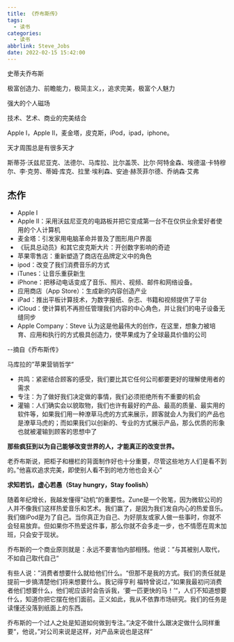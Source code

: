 ```yaml
---
title: 《乔布斯传》
tags:
  - 读书
categories:
  - 读书
abbrlink: Steve_Jobs
date: 2022-02-15 15:42:00
---
```


史蒂夫乔布斯

极富创造力、前瞻能力，极简主义，，追求完美，极富个人魅力

强大的个人磁场

技术、艺术、商业的完美结合

Apple I，Apple II，麦金塔，皮克斯，iPod，ipad，iphone。


天才周围总是有很多天才

斯蒂芬·沃兹尼亚克、法德尔、马库拉、比尔盖茨、比尔·阿特金森、埃德温·卡特穆尔、李·克劳、蒂姆·库克、拉里·埃利森、安迪·赫茨菲尔德、乔纳森·艾弗



## 杰作

* Apple I
* Apple II：采用沃兹尼亚克的电路板并把它变成第一台不在仅供业余爱好者使用的个人计算机
* 麦金塔：引发家用电脑革命并普及了图形用户界面
* 《玩具总动员》和其它皮克斯大片：开创数字影响的奇迹
* 苹果零售店：重新塑造了商店在品牌定义中的角色
* ipod：改变了我们消费音乐的方式
* iTunes：让音乐重获新生
* iPhone：把移动电话变成了音乐、照片、视频、邮件和网络设备。
* 应用商店（App Store）：生成新的内容创造产业
* iPad：推出平板计算技术，为数字报纸、杂志、书籍和视频提供了平台
* iCloud：使计算机不再担任管理我们内容的中心角色，并让我们的电子设备无缝同步
* Apple Company：Steve 认为这是他最伟大的创作，在这里，想象力被培育、应用和执行的方式极具创造力，使苹果成为了全球最具价值的公司



--摘自《乔布斯传》



马库拉的”苹果营销哲学“

* 共鸣：紧密结合顾客的感受，我们要比其它任何公司都要更好的理解使用者的需求
* 专注：为了做好我们决定做的事情，我们必须拒绝所有不重要的机会
* 灌输：人们确实会以貌取物，我们也许有最好的产品、最高的质量、最实用的软件等，如果我们用一种潦草马虎的方式来展示，顾客就会人为我们的产品也是潦草马虎的；而如果我们以创新的、专业的方式展示产品，那么优质的形象也就被灌输到顾客的思想中了



**那些疯狂到以为自己能够改变世界的人，才能真正的改变世界。**



老乔布斯说，把柜子和栅栏的背面制作好也十分重要，尽管这些地方人们是看不到的。”他喜欢追求完美，即使别人看不到的地方他也会关心“



 **求知若饥，虚心若愚（Stay hungry，Stay foolish）**



随着年纪增长，我越发懂得”动机“的重要性。Zune是一个败笔，因为微软公司的人并不像我们这样热爱音乐和艺术。我们赢了，是因为我们发自内心的热爱音乐。我们做iPod是为了自己。当你真正为自己、为好朋友或家人做一些事时，你就不会轻易放弃。但如果你不热爱这件事，那么你就不会多走一步，也不情愿在周末加班，只会安于现状。



乔布斯的一个商业原则就是：永远不要害怕内部相残。他说：”与其被别人取代，不如自己取代自己“



有些人说：”消费者想要什么就给他们什么。“但那不是我的方式。我们的责任就是提前一步搞清楚他们将来想要什么。我记得亨利 福特曾说过，”如果我最初问消费者他们想要什么，他们呢应该时会告诉我，‘要一匹更快的马！’“，人们不知道想要什么，知道你把它摆在他们面前。正义如此，我从不依靠市场研究。我们的任务是读懂还没落到纸面上的东西。



乔布斯的一个过人之处是知道如何做到专注。”决定不做什么跟决定做什么同样重要“，他说，”对公司来说是这样，对产品来说也是这样“